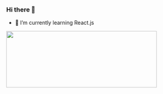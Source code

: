 ### Hi there 👋

- 🌱 I’m currently learning React.js
<img src="https://github-readme-stats.vercel.app/api?username=spake2&&show_icons=true&title_color=ffffff&icon_color=bb2acf&text_color=daf7dc&bg_color=151515" width="400px" height="150px" textalign="right">
